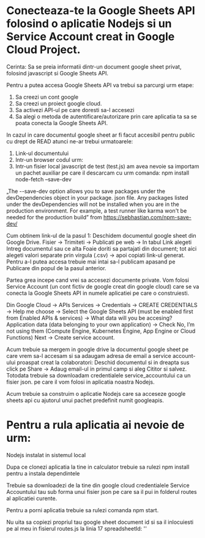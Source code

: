 # Conecteaza-te la Google Sheets API folosind o aplicatie Nodejs si un Service Account creat in Google Cloud Project.

Cerinta: Sa se preia informatii dintr-un document google sheet privat, folosind javascript si Google Sheets API.

Pentru a putea accesa Google Sheets API va trebui sa parcurgi urm etape:
1.	Sa creezi un cont google
2.	Sa creezi un proiect google cloud.
3.	Sa activezi API-ul pe care doresti sa-l accesezi
4.	Sa alegi o metoda de autentificare/autorizare prin care aplicatia ta sa se poata conecta la Google Sheets API.

In cazul in care documentul google sheet ar fi facut accesibil pentru public cu drept de READ atunci ne-ar trebui urmatoarele: 
1.	Link-ul documentului
2.	Intr-un browser codul urm: 
3.	Intr-un fisier local javascript de test (test.js) am avea nevoie sa importam un pachet auxiliar pe care il descarcam cu urm comanda:
npm install node-fetch –save-dev

„The --save-dev option allows you to save packages under the devDependencies object in your package. json file. Any packages listed under the devDependencies will not be installed when you are in the production environment. For example, a test runner like karma won't be needed for the production build” from https://sebhastian.com/npm-save-dev/ 

 
Cum obtinem link-ul de la pasul 1:
Deschidem documentul google sheet din Google Drive.
Fisier -> Trimiteti -> Publicati pe web -> In tabul Link alegeti Intreg documentul sau ce alta Foaie doriti sa partajati din document; tot aici alegeti valori separate prin virgula (.csv) -> apoi copiati link-ul generat.
Pentru a-l putea accesa trebuie mai intai sa-l publicam apasand pe Publicare din popul de la pasul anterior.

Partea grea incepe cand vrei sa accesezi documente private. 
Vom folosi Service Account (un cont fictiv de google creat din google cloud) care se va conecta la Google Sheets API in numele aplicatiei pe care o construiesti.

Din Google Cloud -> APIs Services -> Credentials -> CREATE CREDENTIALS -> Help me choose -> Select the Google Sheets API (must be enabled first from Enabled APIs & services) -> What data will you be accesing? Application data (data belonging to your own application) -> Check No, I’m not using them (Compute Engine, Kubernetes Engine, App Engine or Cloud Functions) Next -> Create service account.

Acum trebuie sa mergem in google drive la documentul google sheet pe care vrem sa-l accesam si sa adaugam adresa de email a service account-ului proaspat creat la colaboratori: 
Deschid documentul si in dreapta sus click pe Share -> Adaug email-ul in primul camp si aleg Cititor si salvez. 
Totodata trebuie sa downloadam credentialele service_accountului ca un fisier json. pe care il vom folosi in aplicatia noastra Nodejs.

Acum trebuie sa construim o aplicatie Nodejs care sa acceseze google sheets api cu ajutorul unui pachet predefinit numit googleapis.


# Pentru a rula aplicatia ai nevoie de urm:
Nodejs instalat in sistemul local

Dupa ce clonezi aplicatia la tine in calculator trebuie sa rulezi npm install pentru a instala dependintele

Trebuie sa downloadezi de la tine din google cloud credentialele Service Accountului tau sub forma unui fisier json pe care sa il pui in folderul routes al aplicatiei curente.

Pentru a porni aplicatia trebuie sa rulezi comanda npm start.

Nu uita sa copiezi propriul tau google sheet document id si sa il inlocuiesti pe al meu in fisierul routes.js la linia 17 spreadsheetId: '<id-ul tau>'
